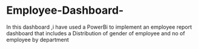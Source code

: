 # Employee-Dashboard-
In this dashboard ,i have used a PowerBi to implement an employee report dashboard that includes a Distribution  of gender of employee and no of employee by department
